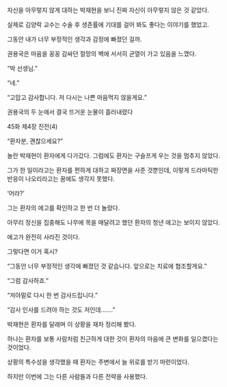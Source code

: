 자신을 아무렇지 않게 대하는 박재현을 보니 진짜 자신이 아무렇지 않은 것 같았다.

실제로 김양락 교수는 수술 후 생존률에 기대를 걸어 봐도 좋다는 이야기를 했었고.

그동안 내가 너무 부정적인 생각과 감정에 빠졌던 걸까.

권용국은 마음을 꽁꽁 감싸던 절망의 벽에 서서히 균열이 가고 있음을 느꼈다.

“박 선생님.”

“네.”

“고맙고 감사합니다. 저 다시는 나쁜 마음먹지 않을게요.”

권용국의 두 눈에서 결국 뜨거운 눈물이 흘러내렸다

45화 제4장 진전(4)

“환자분, 괜찮으세요?”

놀란 박재현이 환자에게 다가갔다. 그럼에도 환자는 구슬프게 우는 것을 멈추지 않았다.

그가 한 일이라고는 환자를 편하게 대하고 짜장면을 사준 것뿐인데, 이렇게 드라마틱한 반응이 나오리라고는 꿈에도 생각지 못했다.

‘어라?’

그는 환자의 에고를 확인하고 한 번 더 놀랐다.

아무리 정신을 집중해도 나무에 목을 매달려고 했던 환자의 청년 에고는 보이지 않았다.

에고가 완전히 사라진 것이다.

그렇다면 이거 혹시?

“그동안 너무 부정적인 생각에 빠졌던 것 같습니다. 앞으로는 치료에 협조할게요.”

“그럼 감사하죠.”

“저야말로 다시 한 번 감사드립니다.”

“감사 인사를 드려야 하는 것도 저인데…….”

박재현은 환자를 달래며 이 상황을 재차 정리해 봤다.

하나는 환자를 보통 사람처럼 친근하게 대한 것이 환자의 마음에 큰 변화를 일으켰다는 것이었다.

상황의 특수성을 생각했을 때 환자는 주변에서 늘 위로를 받기 마련이었다.

하지만 이번에 그는 다른 사람들과 다른 전략을 사용했다.
